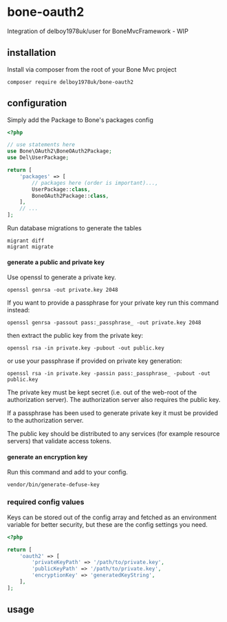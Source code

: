 # bone-oauth2
Integration of delboy1978uk/user for BoneMvcFramework - WIP

## installation
Install via composer from the root of your Bone Mvc project
```
composer require delboy1978uk/bone-oauth2
```
## configuration
Simply add the Package to Bone's packages config
```php
<?php

// use statements here
use Bone\OAuth2\BoneOAuth2Package;
use Del\UserPackage;

return [
    'packages' => [
        // packages here (order is important)...,
        UserPackage::class,
        BoneOAuth2Package::class,
    ],
    // ...
];
```
Run database migrations to generate the tables
```
migrant diff
migrant migrate
```
#### generate a public and private key
Use openssl to generate a private key.
```
openssl genrsa -out private.key 2048
```
If you want to provide a passphrase for your private key run this command instead:
```
openssl genrsa -passout pass:_passphrase_ -out private.key 2048
```
then extract the public key from the private key:
```
openssl rsa -in private.key -pubout -out public.key
```
or use your passphrase if provided on private key generation:
```
openssl rsa -in private.key -passin pass:_passphrase_ -pubout -out public.key
```
The private key must be kept secret (i.e. out of the web-root of the authorization server). The authorization server also requires the public key.

If a passphrase has been used to generate private key it must be provided to the authorization server.

The public key should be distributed to any services (for example resource servers) that validate access tokens.
#### generate an encryption key
Run this command and add to your config.
```
vendor/bin/generate-defuse-key
```
### required config values
Keys can be stored out of the config array and fetched as an environment variable for better security, but these are the config settings you need.
```php
<?php

return [
    'oauth2' => [
        'privateKeyPath' => '/path/to/private.key',
        'publicKeyPath' => '/path/to/private.key',
        'encryptionKey' => 'generatedKeyString',
    ],   
];
```
## usage
